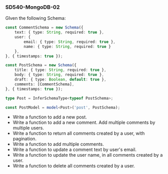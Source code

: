 ### SD540-MongoDB-02
GIven the following Schema:
```typescript
const CommentSchema = new Schema({
    text: { type: String, required: true },
    user: {
        email: { type: String, required: true },
        name: { type: String, required: true }
    },
}, { timestamps: true });

const PostSchema = new Schema({
    title: { type: String, required: true },
    body: { type: String, required: true },
    draft: { type: Boolean, default: true },
    comments: [CommentSchema],
}, { timestamps: true });

type Post = InferSchemaType<typeof PostSchema>;

const PostModel = model<Post>('post', PostSchema);
```
* Write a function to add a new post.
* Write a function to add a new comment. Add multiple comments by multiple users.
* Write a function to return all comments created by a user, with pagination.
* Write a function to add multiple comments.
* Write a function to update a comment text by user's email.
* Write a function to update the user name, in all comments created by a user.
* Write a function to delete all comments created by a user.
